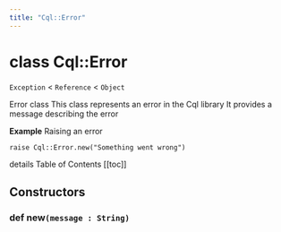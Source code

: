 ```yaml
---
title: "Cql::Error"
---
```


# class Cql::Error

`Exception` < `Reference` < `Object`

Error class
This class represents an error in the Cql library
It provides a message describing the error

**Example** Raising an error

```crystal
raise Cql::Error.new("Something went wrong")
```

details Table of Contents
[[toc]]

## Constructors

### def new`(message : String)`
